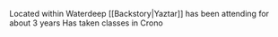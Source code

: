 Located within Waterdeep 
[[Backstory|Yaztar]] has been attending for about 3 years 
Has taken classes in Crono